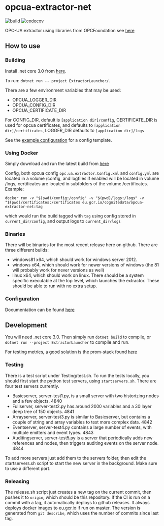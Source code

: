 # opcua-extractor-net
[![build](https://webhooks.dev.cognite.ai/build/buildStatus/icon?job=github-builds/opcua-extractor-net/master)](https://jenkins.cognite.ai/job/github-builds/job/opcua-extractor-net/job/master/)
[![codecov](https://codecov.io/gh/cognitedata/opcua-extractor-net/branch/master/graph/badge.svg?token=SS8CBL93bW)](https://codecov.io/gh/cognitedata/opcua-extractor-net)

OPC-UA extractor using libraries from OPCFoundation see [here](https://github.com/OPCFoundation/UA-.NETStandard)

## How to use

### Building
Install .net core 3.0 from [here](https://dotnet.microsoft.com/download).

To run:
`dotnet run -- project ExtractorLauncher/`.

There are a few environment variables that may be used:
 - OPCUA_LOGGER_DIR
 - OPCUA_CONFIG_DIR
 - OPCUA_CERTIFICATE_DIR

For CONFIG_DIR, default is `[application dir]/config`, CERTIFICATE_DIR is used for opcua certificates, and defaults to `[application dir]/certificates`,
LOGGER_DIR defaults to `[application dir]/logs`

See the [example configuration](config/config.example.yml) for a config template.

### Using Docker
Simply download and run the latest build from [here](https://console.cloud.google.com/gcr/images/cognitedata/EU/opcua-extractor-net?gcrImageListsize=30)

Config, both opcua config `opc.ua.extractor.Config.xml` and `config.yml` are located in a volume /config, and logfiles if enabled will be located in volume /logs, certificates are located in subfolders of the volume /certificates. Example:

`docker run -v "$(pwd)/config:/config" -v "$(pwd)/logs:/logs" -v "$(pwd)/certificates:/certificates eu.gcr.io/cognitedata/opcua-extractor-net:tag`

which would run the build tagged with `tag` using config stored in `current_dir/config`, and output logs to `current_dir/logs`

### Binaries
There will be binaries for the most recent release here on github. There are three different builds:
 - windows81 x64, which should work for windows server 2012.
 - windows x64, which should work for newer versions of windows (the 81 will probably work for never versions as well)
 - linux x64, which should work on linux.
There should be a system specific executable at the top level, which launches the extractor. These should be able to run with no extra setup.

### Configuration
Documentation can be found [here](https://cognitedata.atlassian.net/wiki/spaces/DSC/pages/1049264826/OPC+UA+Extractor)

## Development
You will need .net core 3.0. Then simply run `dotnet build` to compile,
or `dotnet run --project ExtractorLauncher` to compile and run.

For testing metrics, a good solution is the prom-stack found [here](https://github.com/evnsio/prom-stack)

### Testing
There is a test script under Testing/test.sh. To run the tests locally, you should first start the python test servers, using `startservers.sh`. There are four test servers currently.

 - Basicserver, server-test1.py, is a small server with two historizing nodes and a few objects. 4840
 - Fullserver, server-test2.py has around 2000 variables and a 30 layer deep tree of 150 objects. 4841
 - Arrayserver, server-test3.py is similar to Basicserver, but contains a couple of string and array variables to test more complex data. 4842
 - Eventserver, server-test4.py contains a large number of events, with multiple emitters and event types. 4843
 - Auditingserver, server-test5.py is a server that periodically adds new references and nodes, then triggers auditing events on the server node. 4844

To add more servers just add them to the servers folder, then edit the startservers.sh script to start the new server in the background. Make sure to use a different port.

### Releasing
The release.sh script just creates a new tag on the current commit, then pushes it to `origin`, which should be this repository. If the CI is run on a commit with a tag, it automatically
deploys to github releases. It always deploys docker images to eu.gcr.io if run on master. The version is generated from `git describe`, which uses the number of commits since last tag.
